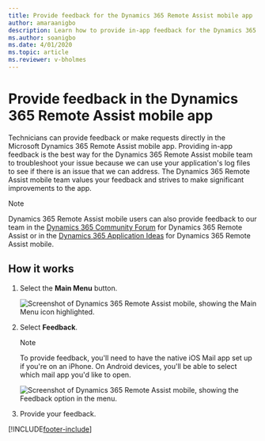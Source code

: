 ```yaml
---
title: Provide feedback for the Dynamics 365 Remote Assist mobile app
author: amaraanigbo
description: Learn how to provide in-app feedback for the Dynamics 365 Remote Assist mobile app
ms.author: soanigbo
ms.date: 4/01/2020
ms.topic: article
ms.reviewer: v-bholmes
---
```


# Provide feedback in the Dynamics 365 Remote Assist mobile app

Technicians can provide feedback or make requests directly in the Microsoft Dynamics 365 Remote Assist mobile app. Providing in-app feedback is the best way for the Dynamics 365 Remote Assist mobile team to troubleshoot your issue because we can use your application's log files to see if there is an issue that we can address. The Dynamics 365 Remote Assist mobile team values your feedback and strives to make significant improvements to the app. 

>[!Note]
> Dynamics 365 Remote Assist mobile users can also provide feedback to our team in the [Dynamics 365 Community Forum](https://community.dynamics.com/365/remoteassist) for Dynamics 365 Remote Assist or in the [Dynamics 365 Application Ideas](https://experience.dynamics.com/ideas/categories/list/?category=81a97e52-9c54-e911-a963-000d3a4f33c1&forum=4323c621-52bc-e811-a975-000d3a1bec70) for Dynamics 365 Remote Assist mobile.

## How it works

1. Select the **Main Menu** button.

    ![Screenshot of Dynamics 365 Remote Assist mobile, showing the Main Menu icon highlighted.](./media/mainmenu.png)

2. Select **Feedback**. 

    >[!Note]
    > To provide feedback, you'll need to have the native iOS Mail app set up if you're on an iPhone. On Android devices, you'll be able to select which mail app you'd like to open.

    ![Screenshot of Dynamics 365 Remote Assist mobile, showing the Feedback option in the menu.](./media/feedback.png)

3. Provide your feedback.

[!INCLUDE[footer-include](../../includes/footer-banner.md)]

